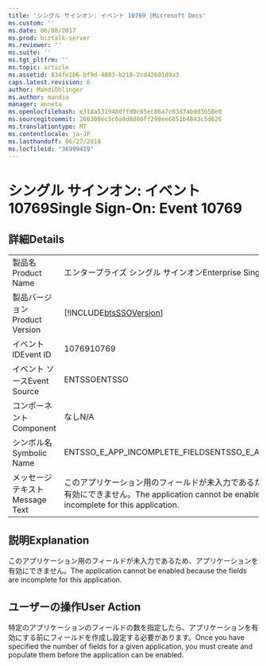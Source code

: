 ```yaml
---
title: 'シングル サインオン: イベント 10769 |Microsoft Docs'
ms.custom: ''
ms.date: 06/08/2017
ms.prod: biztalk-server
ms.reviewer: ''
ms.suite: ''
ms.tgt_pltfrm: ''
ms.topic: article
ms.assetid: 834fe1b6-bf9d-4803-b218-2cd42601d9a3
caps.latest.revision: 6
author: MandiOhlinger
ms.author: mandia
manager: anneta
ms.openlocfilehash: e318a531948dffd0c65ec86a7c03d7abdd3658e0
ms.sourcegitcommit: 266308ec5c6a9d8d80ff298ee6051b4843c5d626
ms.translationtype: MT
ms.contentlocale: ja-JP
ms.lasthandoff: 06/27/2018
ms.locfileid: "36999419"
---
```

# <a name="single-sign-on-event-10769"></a><span data-ttu-id="b3040-102">シングル サインオン: イベント 10769</span><span class="sxs-lookup"><span data-stu-id="b3040-102">Single Sign-On: Event 10769</span></span>
## <a name="details"></a><span data-ttu-id="b3040-103">詳細</span><span class="sxs-lookup"><span data-stu-id="b3040-103">Details</span></span>  
  
|                 |                                                                                           |
|-----------------|-------------------------------------------------------------------------------------------|
|  <span data-ttu-id="b3040-104">製品名</span><span class="sxs-lookup"><span data-stu-id="b3040-104">Product Name</span></span>   |                                 <span data-ttu-id="b3040-105">エンタープライズ シングル サインオン</span><span class="sxs-lookup"><span data-stu-id="b3040-105">Enterprise Single Sign-On</span></span>                                 |
| <span data-ttu-id="b3040-106">製品バージョン</span><span class="sxs-lookup"><span data-stu-id="b3040-106">Product Version</span></span> |                [!INCLUDE[btsSSOVersion](../includes/btsssoversion-md.md)]                 |
|    <span data-ttu-id="b3040-107">イベント ID</span><span class="sxs-lookup"><span data-stu-id="b3040-107">Event ID</span></span>     |                                           <span data-ttu-id="b3040-108">10769</span><span class="sxs-lookup"><span data-stu-id="b3040-108">10769</span></span>                                           |
|  <span data-ttu-id="b3040-109">イベント ソース</span><span class="sxs-lookup"><span data-stu-id="b3040-109">Event Source</span></span>   |                                          <span data-ttu-id="b3040-110">ENTSSO</span><span class="sxs-lookup"><span data-stu-id="b3040-110">ENTSSO</span></span>                                           |
|    <span data-ttu-id="b3040-111">コンポーネント</span><span class="sxs-lookup"><span data-stu-id="b3040-111">Component</span></span>    |                                            <span data-ttu-id="b3040-112">なし</span><span class="sxs-lookup"><span data-stu-id="b3040-112">N/A</span></span>                                            |
|  <span data-ttu-id="b3040-113">シンボル名</span><span class="sxs-lookup"><span data-stu-id="b3040-113">Symbolic Name</span></span>  |                              <span data-ttu-id="b3040-114">ENTSSO_E_APP_INCOMPLETE_FIELDS</span><span class="sxs-lookup"><span data-stu-id="b3040-114">ENTSSO_E_APP_INCOMPLETE_FIELDS</span></span>                               |
|  <span data-ttu-id="b3040-115">メッセージ テキスト</span><span class="sxs-lookup"><span data-stu-id="b3040-115">Message Text</span></span>   | <span data-ttu-id="b3040-116">このアプリケーション用のフィールドが未入力であるため、アプリケーションを有効にできません。</span><span class="sxs-lookup"><span data-stu-id="b3040-116">The application cannot be enabled because the fields are incomplete for this application.</span></span> |
  
## <a name="explanation"></a><span data-ttu-id="b3040-117">説明</span><span class="sxs-lookup"><span data-stu-id="b3040-117">Explanation</span></span>  
 <span data-ttu-id="b3040-118">このアプリケーション用のフィールドが未入力であるため、アプリケーションを有効にできません。</span><span class="sxs-lookup"><span data-stu-id="b3040-118">The application cannot be enabled because the fields are incomplete for this application.</span></span>  
  
## <a name="user-action"></a><span data-ttu-id="b3040-119">ユーザーの操作</span><span class="sxs-lookup"><span data-stu-id="b3040-119">User Action</span></span>  
 <span data-ttu-id="b3040-120">特定のアプリケーションのフィールドの数を指定したら、アプリケーションを有効にする前にフィールドを作成し設定する必要があります。</span><span class="sxs-lookup"><span data-stu-id="b3040-120">Once you have specified the number of fields for a given application, you must create and populate them before the application can be enabled.</span></span>
